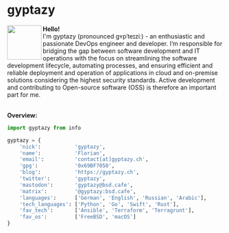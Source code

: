 # gyptazy
<a rel="me" href="https://mastodon.bsd.cafe/@gyptazy"><img align="left" width="80" height="80" src="https://cdn.gyptazy.ch/images/gyptazy.png"></a><b>Hello!</b><br>
I'm gyptazy (pronounced ɡʏpˈ​​t​eɪzi​ː​) - an enthusiastic and passionate DevOps engineer and developer. I’m responsible for bridging the gap between software development and IT operations with the focus on streamlining the software development lifecycle, automating processes, and ensuring efficient and reliable deployment and operation of applications in cloud and on-premise solutions considering the highest security standards. Active development and contributing to Open-source software (OSS) is therefore an important part for me.<br><br>

**Overview:**
```Python
import gyptazy from info

gyptazy = {
    'nick':           'gyptazy',
    'name':           'Florian',
    'email':          'contact[at]gyptazy.ch',
    'gpg':            '0x69BF7050',
    'blog':           'https://gyptazy.ch',
    'twitter':        'gyptazy',
    'mastodon':       'gyptazy@bsd.cafe',
    'matrix':         '@gyptazy:bsd.cafe',
    'languages':      ['German', 'English', 'Russian', 'Arabic'],
    'tech_languages': ['Python', 'Go', 'Swift', 'Rust'],
    'fav_tech':       ['Ansible', 'Terraform', 'Terragrunt'],
    'fav_os':         ['FreeBSD', 'macOS']
}
```
